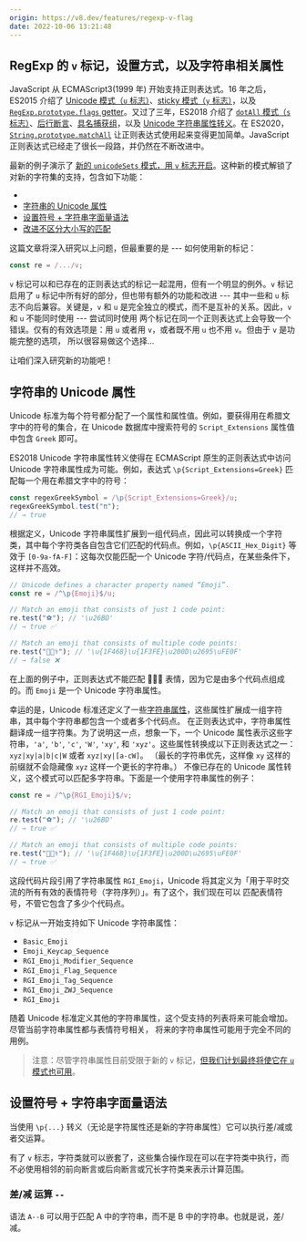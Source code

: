 ```yaml
---
origin: https://v8.dev/features/regexp-v-flag
date: 2022-10-06 13:21:48
---
```


## RegExp 的 `v` 标记，设置方式，以及字符串相关属性

JavaScript 从 ECMAScript3(1999 年) 开始支持正则表达式。16 年之后，ES2015 介绍了 [Unicode 模式（`u` 标志）][unicode mode]、[sticky 模式（`y` 标志）][sticky mode]，以及 [`RegExp.prototype.flags` getter][flags getter]。又过了三年，ES2018 介绍了
[`dotAll` 模式（`s` 标志）][dotall mode]、[后行断言][lookbehind assertions]、[具名捕获组][named capture groups]，以及 [Unicode 字符串属性转义][unicode escapes]。在 ES2020，[`String.prototype.matchAll`][match all] 让正则表达式使用起来变得更加简单。JavaScript 正则表达式已经走了很长一段路，并仍然在不断改进中。

最新的例子演示了 [新的 `unicodeSets` 模式，用 `v` 标志开启][regexp v proposal]。这种新的模式解锁了对新的字符集的支持，包含如下功能：

<!-- prevent markdown-all-in-one auto update toc -->

- ` `
- [字符串的 Unicode 属性](#字符串的-unicode-属性)
- [设置符号 + 字符串字面量语法](#设置符号--字符串字面量语法)
- [改进不区分大小写的匹配](#ignorecase)

这篇文章将深入研究以上问题，但最重要的是 --- 如何使用新的标记：

```ts
const re = /.../v;
```

`v` 标记可以和已存在的正则表达式的标记一起混用，但有一个明显的例外。`v` 标记启用了 `u` 标记中所有好的部分，但也带有额外的功能和改进 ---
其中一些和 `u` 标志不向后兼容。关键是，`v` 和 `u` 是完全独立的模式，而不是互补的关系。因此，`v` 和 `u` 不能同时使用 --- 尝试同时使用
两个标记在同一个正则表达式上会导致一个错误。仅有的有效选项是：用 `u` 或者用 `v`，或者既不用 `u` 也不用 `v`。但由于 `v` 是功能完整的选项，
所以很容易做这个选择...

让咱们深入研究新的功能吧！

## 字符串的 Unicode 属性

Unicode 标准为每个符号都分配了一个属性和属性值。例如，要获得用在希腊文字中的符号的集合，在 Unicode 数据库中搜索符号的 `Script_Extensions` 属性值中包含 `Greek` 即可。

ES2018 Unicode 字符串属性转义使得在 ECMAScript 原生的正则表达式中访问 Unicode 字符串属性成为可能。例如，表达式 `\p{Script_Extensions=Greek}` 匹配每一个用在希腊文字中的符号：

```ts
const regexGreekSymbol = /\p{Script_Extensions=Greek}/u;
regexGreekSymbol.test("π");
// → true
```

根据定义，Unicode 字符串属性扩展到一组代码点，因此可以转换成一个字符类，其中每个字符类各自包含它们匹配的代码点。例如，`\p{ASCII_Hex_Digit}` 等效于 `[0-9a-fA-F]`：这每次仅能匹配一个
Unicode 字符/代码点，在某些条件下，这样并不高效。

```ts
// Unicode defines a character property named “Emoji”.
const re = /^\p{Emoji}$/u;

// Match an emoji that consists of just 1 code point:
re.test("⚽"); // '\u26BD'
// → true ✅

// Match an emoji that consists of multiple code points:
re.test("👨🏾‍⚕️"); // '\u{1F468}\u{1F3FE}\u200D\u2695\uFE0F'
// → false ❌
```

在上面的例子中，正则表达式不能匹配 👨🏾‍⚕️ 表情，因为它是由多个代码点组成的。而 `Emoji` 是一个 Unicode 字符串属性。

幸运的是，Unicode 标准还定义了一些[字符串属性][properties of strings]，这些属性扩展成一组字符串，其中每个字符串都包含一个或者多个代码点。 在正则表达式中，字符串属性翻译成一组字符集。为了说明这一点，想象一下，一个 Unicode 属性表示这些字符串，`'a'`, `'b'`, `'c'`, `'W'`, `'xy'`, 和 `'xyz'`。这些属性转换成以下正则表达式之一：`xyz|xy|a|b|c|W` 或者 `xyz|xy|[a-cW]`。
（最长的字符串优先，这样像 `xy` 这样的前缀就不会隐藏像 `xyz` 这样一个更长的字符串。）
不像已存在的 Unicode 属性转义，这个模式可以匹配多字符串。下面是一个使用字符串属性的例子：

```ts
const re = /^\p{RGI_Emoji}$/v;

// Match an emoji that consists of just 1 code point:
re.test("⚽"); // '\u26BD'
// → true ✅

// Match an emoji that consists of multiple code points:
re.test("👨🏾‍⚕️"); // '\u{1F468}\u{1F3FE}\u200D\u2695\uFE0F'
// → true ✅
```

这段代码片段引用了字符串属性 `RGI_Emoji`，Unicode 将其定义为「用于平时交流的所有有效的表情符号（字符序列）」。有了这个，我们现在可以
匹配表情符号，不管它包含了多少个代码点。

`v` 标记从一开始支持如下 Unicode 字符串属性：

- `Basic_Emoji`
- `Emoji_Keycap_Sequence`
- `RGI_Emoji_Modifier_Sequence`
- `RGI_Emoji_Flag_Sequence`
- `RGI_Emoji_Tag_Sequence`
- `RGI_Emoji_ZWJ_Sequence`
- `RGI_Emoji`

随着 Unicode 标准定义其他的字符串属性，这个受支持的列表将来可能会增加。尽管当前字符串属性都与表情符号相关，
将来的字符串属性可能用于完全不同的用例。

> 注意：尽管字符串属性目前受限于新的 `v` 标记，[但我们计划最终将使它在 `u` 模式也可用][proposal regexp v flag]。

## 设置符号 + 字符串字面量语法

当使用 `\p{...}` 转义（无论是字符属性还是新的字符串属性）它可以执行差/减或者交运算。

有了 `v` 标志，字符类就可以嵌套了，这些集合操作现在可以在字符类中执行，而不必使用相邻的前向断言或后向断言或冗长字符类来表示计算范围。

### 差/减 运算 `--`

语法 `A--B` 可以用于匹配 A 中的字符串，而不是 B 中的字符串。也就是说，差/减。

[unicode mode]: https://mathiasbynens.be/notes/es6-unicode-regex
[sticky mode]: https://developer.mozilla.org/en-US/docs/Web/JavaScript/Reference/Global_Objects/RegExp/sticky#description
[dotall mode]: https://mathiasbynens.be/notes/es-regexp-proposals#dotAll
[flags getter]: https://developer.mozilla.org/en-US/docs/Web/JavaScript/Reference/Global_Objects/RegExp/flags
[lookbehind assertions]: https://mathiasbynens.be/notes/es-regexp-proposals#lookbehinds
[named capture groups]: https://mathiasbynens.be/notes/es-regexp-proposals#named-capture-groups
[unicode escapes]: https://mathiasbynens.be/notes/es-unicode-property-escapes
[match all]: https://v8.dev/features/string-matchall
[regexp v proposal]: https://github.com/tc39/proposal-regexp-v-flag
[properties of strings]: https://www.unicode.org/reports/tr18/#domain_of_properties
[proposal regexp v flag]: https://github.com/tc39/proposal-regexp-v-flag/issues/49

